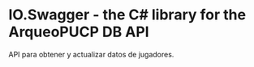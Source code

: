 # IO.Swagger - the C# library for the ArqueoPUCP DB API

API para obtener y actualizar datos de jugadores.

